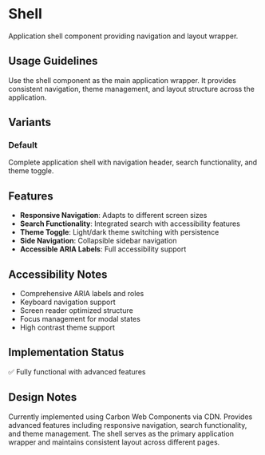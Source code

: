 # Shell

Application shell component providing navigation and layout wrapper.

## Usage Guidelines

Use the shell component as the main application wrapper. It provides consistent navigation, theme management, and layout structure across the application.

## Variants

### Default
Complete application shell with navigation header, search functionality, and theme toggle.

## Features

- **Responsive Navigation**: Adapts to different screen sizes
- **Search Functionality**: Integrated search with accessibility features
- **Theme Toggle**: Light/dark theme switching with persistence
- **Side Navigation**: Collapsible sidebar navigation
- **Accessible ARIA Labels**: Full accessibility support

## Accessibility Notes

- Comprehensive ARIA labels and roles
- Keyboard navigation support
- Screen reader optimized structure
- Focus management for modal states
- High contrast theme support

## Implementation Status

✅ Fully functional with advanced features

## Design Notes

Currently implemented using Carbon Web Components via CDN. Provides advanced features including responsive navigation, search functionality, and theme management. The shell serves as the primary application wrapper and maintains consistent layout across different pages.